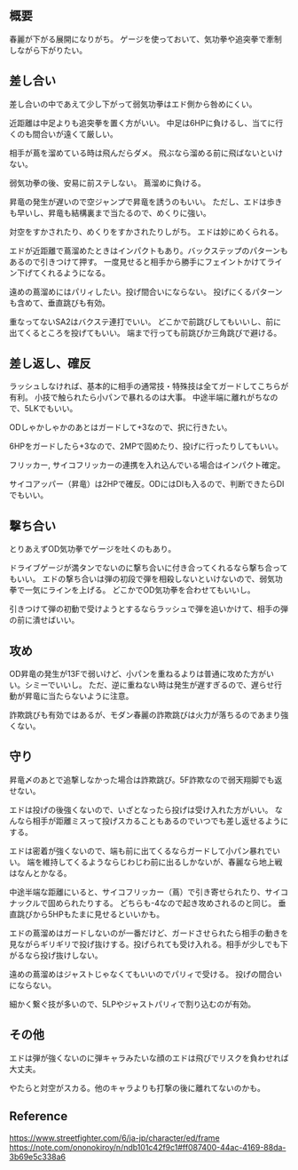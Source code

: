 ## 概要

春麗が下がる展開になりがち。
ゲージを使っておいて、気功拳や追突拳で牽制しながら下がりたい。

## 差し合い

差し合いの中であえて少し下がって弱気功拳はエド側から咎めにくい。

近距離は中足よりも追突拳を置く方がいい。
中足は6HPに負けるし、当てに行くのも間合いが遠くて厳しい。

相手が蔦を溜めている時は飛んだらダメ。
飛ぶなら溜める前に飛ばないといけない。

弱気功拳の後、安易に前ステしない。
蔦溜めに負ける。

昇竜の発生が遅いので空ジャンプで昇竜を誘うのもいい。
ただし、エドは歩きも早いし、昇竜も結構裏まで当たるので、めくりに強い。

対空をすかされたり、めくりをすかされたりしがち。
エドは妙にめくられる。

エドが近距離で蔦溜めたときはインパクトもあり。バックステップのパターンもあるので引きつけて押す。
一度見せると相手から勝手にフェイントかけてライン下げてくれるようになる。

遠めの蔦溜めにはパリィしたい。投げ間合いにならない。
投げにくるパターンも含めて、垂直跳びも有効。

重なってないSA2はバクステ連打でいい。
どこかで前跳びしてもいいし、前に出てくるところを投げてもいい。
端まで行っても前跳びか三角跳びで避ける。

## 差し返し、確反

ラッシュしなければ、基本的に相手の通常技・特殊技は全てガードしてこちらが有利。
小技で触られたら小パンで暴れるのは大事。
中途半端に離れがちなので、5LKでもいい。

ODしゃかしゃかのあとはガードして+3なので、択に行きたい。

6HPをガードしたら+3なので、2MPで固めたり、投げに行ったりしてもいい。

フリッカー, サイコフリッカーの連携を入れ込んでいる場合はインパクト確定。

サイコアッパー（昇竜）は2HPで確反。ODにはDIも入るので、判断できたらDIでもいい。

## 撃ち合い

とりあえずOD気功拳でゲージを吐くのもあり。

ドライブゲージが満タンでないのに撃ち合いに付き合ってくれるなら撃ち合ってもいい。
エドの撃ち合いは弾の初段で弾を相殺しないといけないので、弱気功拳で一気にラインを上げる。
どこかでOD気功拳を合わせてもいいし。

引きつけて弾の初動で受けようとするならラッシュで弾を追いかけて、相手の弾の前に潰せばいい。

## 攻め

OD昇竜の発生が13Fで弱いけど、小パンを重ねるよりは普通に攻めた方がいい。シミーでいいし。
ただ、逆に重ねない時は発生が遅すぎるので、遅らせ行動が昇竜に当たらないように注意。

詐欺跳びも有効ではあるが、モダン春麗の詐欺跳びは火力が落ちるのであまり強くない。

## 守り

昇竜〆のあとで追撃しなかった場合は詐欺跳び。5F詐欺なので弱天翔脚でも返せない。

エドは投げの後強くないので、いざとなったら投げは受け入れた方がいい。
なんなら相手が距離ミスって投げスカることもあるのでいつでも差し返せるようにする。

エドは密着が強くないので、端も前に出てくるならガードして小パン暴れでいい。
端を維持してくるようならじわじわ前に出るしかないが、春麗なら地上戦はなんとかなる。

中途半端な距離にいると、サイコフリッカー（蔦）で引き寄せられたり、サイコナックルで固められたりする。
どちらも-4なので起き攻めされるのと同じ。
垂直跳びから5HPもたまに見せるといいかも。

エドの蔦溜めはガードしないのが一番だけど、ガードさせられたら相手の動きを見ながらギリギリで投げ抜けする。投げられても受け入れる。相手が少しでも下がるなら投げ抜けしない。

遠めの蔦溜めはジャストじゃなくてもいいのでパリィで受ける。
投げの間合いにならない。

細かく繋ぐ技が多いので、5LPやジャストパリィで割り込むのが有効。

## その他

エドは弾が強くないのに弾キャラみたいな顔のエドは飛びでリスクを負わせれば大丈夫。

やたらと対空がスカる。他のキャラよりも打撃の後に離れてないのかも。

## Reference

https://www.streetfighter.com/6/ja-jp/character/ed/frame
https://note.com/ononokiroy/n/ndb101c42f9c1#ff087400-44ac-4169-88da-3b69e5c338a6
